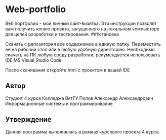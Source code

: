 # Web-portfolio

Веб портфолио - мой личный сайт-визитка.
Эти инструкции позволят вам получить копию проекта, запущенного на локальном компьютере для целей разработки и тестирования.
##Установка

Скачать с репозитория все содержимое в единую папку. Переместить её на рабочий стол или в любую удобную директорию.
Необходимо скачать на ПК любую среду разработки, рекумендуется использовать IDE MS Visual Studio Code. 


После скачивания откройте html с проектом в вашей IDE



## Автор

Студент 4 курса Колледжа ВятГУ Попов Александр Александрович 
Информационные системы и программирование
## Утверждение

Данная программа выполнялась в рамках курсового проекта 4 курса.
